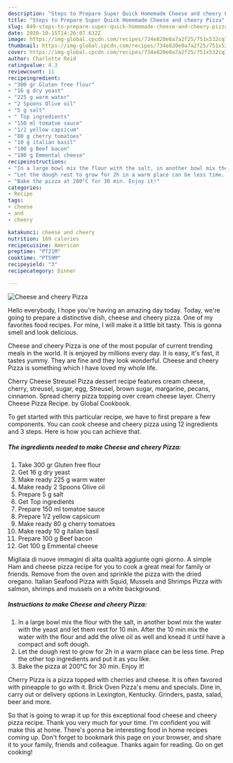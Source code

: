 ```yaml
---
description: "Steps to Prepare Super Quick Homemade Cheese and cheery Pizza"
title: "Steps to Prepare Super Quick Homemade Cheese and cheery Pizza"
slug: 849-steps-to-prepare-super-quick-homemade-cheese-and-cheery-pizza
date: 2020-10-15T14:26:07.632Z
image: https://img-global.cpcdn.com/recipes/734e820e0a7a2f25/751x532cq70/cheese-and-cheery-pizza-recipe-main-photo.jpg
thumbnail: https://img-global.cpcdn.com/recipes/734e820e0a7a2f25/751x532cq70/cheese-and-cheery-pizza-recipe-main-photo.jpg
cover: https://img-global.cpcdn.com/recipes/734e820e0a7a2f25/751x532cq70/cheese-and-cheery-pizza-recipe-main-photo.jpg
author: Charlotte Reid
ratingvalue: 4.3
reviewcount: 11
recipeingredient:
- "300 gr Gluten free flour"
- "16 g dry yeast"
- "225 g warm water"
- "2 Spoons Olive oil"
- "5 g salt"
- " Top ingredients"
- "150 ml tomatoe sauce"
- "1/2 yellow capsicum"
- "80 g cherry tomatoes"
- "10 g italian basil"
- "100 g Beef bacon"
- "100 g Emmental cheese"
recipeinstructions:
- "In a large bowl mix the flour with the salt, in another bowl mix the water with the yeast and let them rest for 10 min. After the 10 min mix the water with the flour and add the olive oil as well and knead it until have a compact and soft dough."
- "Let the dough rest to grow for 2h in a warm place can be less time. Prep the other top ingredients and put it as you like."
- "Bake the pizza at 200°C for 30 min. Enjoy it!"
categories:
- Recipe
tags:
- cheese
- and
- cheery

katakunci: cheese and cheery 
nutrition: 169 calories
recipecuisine: American
preptime: "PT21M"
cooktime: "PT59M"
recipeyield: "3"
recipecategory: Dinner

---
```



![Cheese and cheery Pizza](https://img-global.cpcdn.com/recipes/734e820e0a7a2f25/751x532cq70/cheese-and-cheery-pizza-recipe-main-photo.jpg)

Hello everybody, I hope you're having an amazing day today. Today, we're going to prepare a distinctive dish, cheese and cheery pizza. One of my favorites food recipes. For mine, I will make it a little bit tasty. This is gonna smell and look delicious.

Cheese and cheery Pizza is one of the most popular of current trending meals in the world. It is enjoyed by millions every day. It is easy, it's fast, it tastes yummy. They are fine and they look wonderful. Cheese and cheery Pizza is something which I have loved my whole life.

Cherry Cheese Streusel Pizza dessert recipe features cream cheese, cherry, streusel, sugar, egg, Streusel, brown sugar, margarine, pecans, cinnamon. Spread cherry pizza topping over cream cheese layer. Cherry Cheese Pizza Recipe. by Global Cookbook.


To get started with this particular recipe, we have to first prepare a few components. You can cook cheese and cheery pizza using 12 ingredients and 3 steps. Here is how you can achieve that.

<!--inarticleads1-->

##### The ingredients needed to make Cheese and cheery Pizza:

1. Take 300 gr Gluten free flour
1. Get 16 g dry yeast
1. Make ready 225 g warm water
1. Make ready 2 Spoons Olive oil
1. Prepare 5 g salt
1. Get  Top ingredients
1. Prepare 150 ml tomatoe sauce
1. Prepare 1/2 yellow capsicum
1. Make ready 80 g cherry tomatoes
1. Make ready 10 g italian basil
1. Prepare 100 g Beef bacon
1. Get 100 g Emmental cheese


Migliaia di nuove immagini di alta qualità aggiunte ogni giorno. A simple Ham and cheese pizza recipe for you to cook a great meal for family or friends. Remove from the oven and sprinkle the pizza with the dried oregano. Italian Seafood Pizza with Squid, Mussels and Shrimps Pizza with salmon, shrimps and mussels on a white background. 

<!--inarticleads2-->

##### Instructions to make Cheese and cheery Pizza:

1. In a large bowl mix the flour with the salt, in another bowl mix the water with the yeast and let them rest for 10 min. After the 10 min mix the water with the flour and add the olive oil as well and knead it until have a compact and soft dough.
1. Let the dough rest to grow for 2h in a warm place can be less time. Prep the other top ingredients and put it as you like.
1. Bake the pizza at 200°C for 30 min. Enjoy it!


Cherry Pizza is a pizza topped with cherries and cheese. It is often favored with pineapple to go with it. Brick Oven Pizza&#39;s menu and specials. Dine in, carry out or delivery options in Lexington, Kentucky. Grinders, pasta, salad, beer and more. 

So that is going to wrap it up for this exceptional food cheese and cheery pizza recipe. Thank you very much for your time. I'm confident you will make this at home. There's gonna be interesting food in home recipes coming up. Don't forget to bookmark this page on your browser, and share it to your family, friends and colleague. Thanks again for reading. Go on get cooking!
